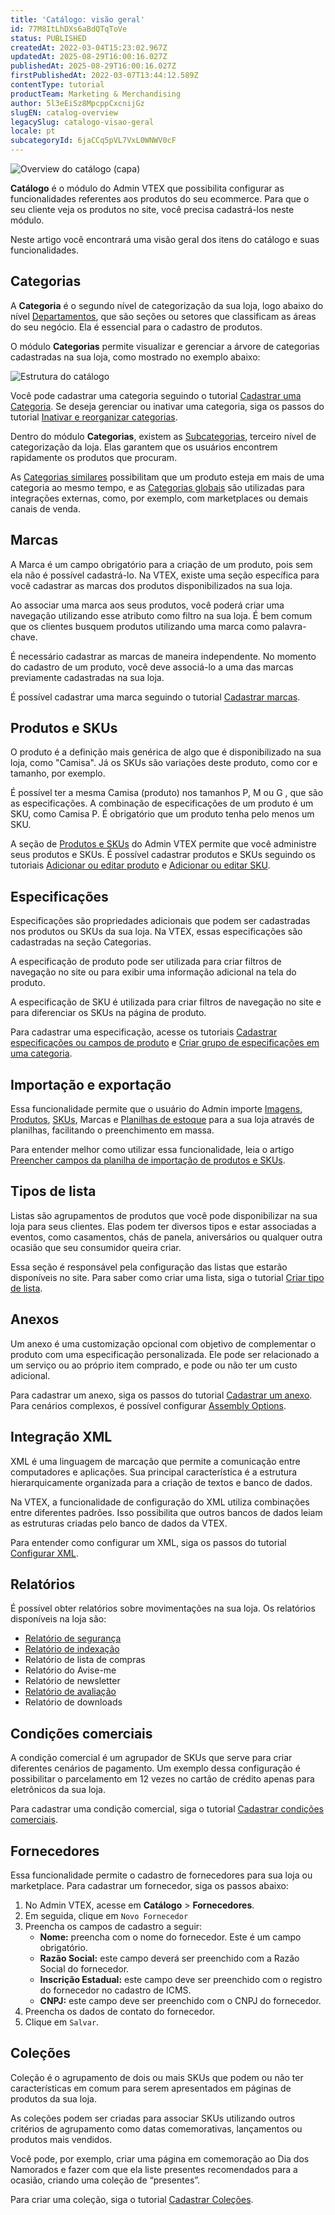 ```yaml
---
title: 'Catálogo: visão geral'
id: 77M8ItLhDXs6aBdQTqToVe
status: PUBLISHED
createdAt: 2022-03-04T15:23:02.967Z
updatedAt: 2025-08-29T16:00:16.027Z
publishedAt: 2025-08-29T16:00:16.027Z
firstPublishedAt: 2022-03-07T13:44:12.589Z
contentType: tutorial
productTeam: Marketing & Merchandising
author: 5l3eEiSz8MpcppCxcnijGz
slugEN: catalog-overview
legacySlug: catalogo-visao-geral
locale: pt
subcategoryId: 6jaCCq5pVL7VxL0WNWV0cF
---
```


![Overview do catálogo (capa)](https://raw.githubusercontent.com/vtexdocs/help-center-content/refs/heads/main/docs/pt/tutorials/cat%C3%A1logo/cat%C3%A1logo-vis%C3%A3o-geral/catalogo-visao-geral_1.jpg)

**Catálogo** é o módulo do Admin VTEX que possibilita configurar as funcionalidades referentes aos produtos do seu ecommerce. Para que o seu cliente veja os produtos no site, você precisa cadastrá-los neste módulo. 

Neste artigo você encontrará uma visão geral dos itens do catálogo e suas funcionalidades.

## Categorias

A **Categoria** é o segundo nível de categorização da sua loja, logo abaixo do nível [Departamentos](https://help.vtex.com/pt/tutorial/o-que-e-um-departamento--22rKjmYWVmmKAK8CWa8yKw?&utm_source=autocomplete), que são seções ou setores que classificam as áreas do seu negócio. Ela é essencial para o cadastro de produtos.

O módulo **Categorias** permite visualizar e gerenciar a árvore de categorias cadastradas na sua loja, como mostrado no exemplo abaixo:

![Estrutura do catálogo](https://raw.githubusercontent.com/vtexdocs/help-center-content/refs/heads/main/docs/pt/tutorials/cat%C3%A1logo/cat%C3%A1logo-vis%C3%A3o-geral/catalogo-visao-geral_2.png)

Você pode cadastrar uma categoria seguindo o tutorial [Cadastrar uma Categoria](https://help.vtex.com/pt/tutorial/cadastrando-categoria--tutorials_206). Se deseja gerenciar ou inativar uma categoria, siga os passos do tutorial [Inativar e reorganizar categorias](https://help.vtex.com/pt/tutorial/inativando-e-reorganizando-categorias--tutorials_264).

Dentro do módulo **Categorias**, existem as [Subcategorias](https://help.vtex.com/pt/tutorial/o-que-e-uma-subcategoria--2cb0aRkG3i6AeiAMM24iwY), terceiro nível de categorização da loja. Elas garantem que os usuários encontrem rapidamente os produtos que procuram.

As  [Categorias similares](https://help.vtex.com/pt/tutorial/configurando-categoria-similar--tutorials_204?&utm_source=autocomplete) possibilitam que um produto esteja em mais de uma categoria ao mesmo tempo, e as [Categorias globais](https://help.vtex.com/pt/tutorial/configurando-a-categoria-global--tutorials_188?&utm_source=autocomplete) são utilizadas para integrações externas, como, por exemplo, com marketplaces ou demais canais de venda. 

## Marcas

A Marca é um campo obrigatório para a criação de um produto, pois sem ela não é possível cadastrá-lo. Na VTEX, existe uma seção específica para você cadastrar as marcas dos produtos disponibilizados na sua loja.

Ao associar uma marca aos seus produtos, você poderá criar uma navegação utilizando esse atributo como filtro na sua loja. É bem comum que os clientes busquem produtos utilizando uma marca como palavra-chave.

É necessário cadastrar as marcas de maneira independente. No momento do cadastro de um produto, você deve associá-lo a uma das marcas previamente cadastradas na sua loja.

É possível cadastrar uma marca seguindo o tutorial  [Cadastrar marcas](https://help.vtex.com/pt/tutorial/cadastrando-marcas--tutorials_1414).

## Produtos e SKUs

O produto é a definição mais genérica de algo que é disponibilizado na sua loja, como "Camisa". Já os SKUs são variações deste produto, como cor e tamanho, por exemplo.

É possível ter a mesma Camisa (produto) nos tamanhos P, M ou G , que são as especificações. A combinação de especificações de um produto é um SKU, como Camisa P. É obrigatório que um produto tenha pelo menos um SKU.

A seção de [Produtos e SKUs](https://help.vtex.com/pt/tutorial/produtos-e-skus--2ig7TmROlirWirZjFWZ3By) do Admin VTEX permite que você administre seus produtos e SKUs. É possível cadastrar produtos e SKUs seguindo os tutoriais [Adicionar ou editar produto](https://help.vtex.com/pt/tutorial/adicionar-ou-editar-produto--29IkdEu6GofCFlltsZh2H8) e [Adicionar ou editar SKU](https://help.vtex.com/pt/tutorial/adicionar-ou-editar-sku--4ryZ6J45kwn3jDiQBxGiiN).

## Especificações

Especificações são propriedades adicionais que podem ser cadastradas nos produtos ou SKUs da sua loja. Na VTEX, essas especificações são cadastradas na seção Categorias.

A especificação de produto pode ser utilizada para criar filtros de navegação no site ou para exibir uma informação adicional na tela do produto.

A especificação de SKU é utilizada para criar filtros de navegação no site e para diferenciar os SKUs na página de produto.

Para cadastrar uma especificação, acesse os tutoriais [Cadastrar especificações ou campos de produto](https://help.vtex.com/pt/tutorial/cadastrar-especificacoes-ou-campos-de-produto--tutorials_106) e [Criar grupo de especificações em uma categoria](https://help.vtex.com/pt/tutorial/criando-grupo-de-especificacoes-em-uma-categoria--tutorials_246).

## Importação e exportação

Essa funcionalidade permite que o usuário do Admin importe [Imagens](https://help.vtex.com/pt/tutorial/importando-imagens-por-planilha--tutorials_262?&utm_source=autocomplete), [Produtos](https://help.vtex.com/pt/tutorial/como-exportar-planilha-de-produtos--2sIroGeqZqaN3NAvaSGwWV?&utm_source=autocomplete), [SKUs](https://help.vtex.com/pt/tutorial/importando-e-exportando-especificacao-de-produto-e-sku--tutorials_274?&utm_source=autocomplete), Marcas e [Planilhas de estoque](https://help.vtex.com/pt/tutorial/importando-e-exportando-planilha-de-estoque--tutorials_2034?&utm_source=autocomplete) para a sua loja através de planilhas, facilitando o preenchimento em massa. 

Para entender melhor como utilizar essa funcionalidade, leia o artigo [Preencher campos da planilha de importação de produtos e SKUs](https://help.vtex.com/pt/tutorial/preencher-campos-da-planilha-de-importacao--4nYhx63Q5yokQWaMguaIgI).

## Tipos de lista

Listas são agrupamentos de produtos que você pode disponibilizar na sua loja para seus clientes. Elas podem ter diversos tipos e estar associadas a eventos, como casamentos, chás de panela, aniversários ou qualquer outra ocasião que seu consumidor queira criar. 

Essa seção é responsável pela configuração das listas que estarão disponíveis no site. Para saber como criar uma lista, siga o tutorial [Criar tipo de lista](https://help.vtex.com/pt/tutorial/criando-tipo-de-lista--tutorials_254?&utm_source=autocomplete).

## Anexos

Um anexo é uma customização opcional com objetivo de complementar o produto com uma especificação personalizada. Ele pode ser relacionado a um serviço ou ao próprio item comprado, e pode ou não ter um custo adicional.

Para cadastrar um anexo, siga os passos do tutorial [Cadastrar um anexo](https://help.vtex.com/pt/tutorial/cadastrar-um-anexo). Para cenários complexos, é possível configurar [Assembly Options](https://help.vtex.com/es/tutorial/assembly-options--5x5FhNr4f5RUGDEGWzV1nH).

## Integração XML

XML é uma linguagem de marcação que permite a comunicação entre computadores e aplicações. Sua principal característica é a estrutura hierarquicamente organizada para a criação de textos e banco de dados.

Na VTEX, a funcionalidade de configuração do XML utiliza combinações entre diferentes padrões. Isso possibilita que outros bancos de dados leiam as estruturas criadas pelo banco de dados da VTEX.

Para entender como configurar um XML, siga os passos do tutorial [Configurar XML](https://help.vtex.com/pt/tutorial/configurando-xml--tutorials_242).

## Relatórios

É possível obter relatórios sobre movimentações na sua loja. Os relatórios disponíveis na loja são:

 - [Relatório de segurança](https://help.vtex.com/pt/tutorial/entendendo-o-relatorio-de-seguranca--tutorials_282)
 - [Relatório de indexação](https://help.vtex.com/pt/tutorial/utilizar-o-relatorio-de-indexacao--4ikVpMhwByyS8sysaeOIm4)
 - Relatório de lista de compras
 - Relatório do Avise-me
 - Relatório de newsletter
 - [Relatório de avaliação](https://help.vtex.com/pt/tutorial/acessar-as-avaliacoes-de-produtos--139sIVny6fyXK0Nk60L1NF)
 - Relatório de downloads

## Condições comerciais

A condição comercial é um agrupador de SKUs que serve para criar diferentes cenários de pagamento. Um exemplo dessa configuração é possibilitar o parcelamento em 12 vezes no cartão de crédito apenas para eletrônicos da sua loja.

Para cadastrar uma condição comercial, siga o tutorial [Cadastrar condições comerciais](https://help.vtex.com/pt/tutorial/como-cadastrar-condicao-comercial--tutorials_445).

## Fornecedores

Essa funcionalidade permite o cadastro de fornecedores para sua loja ou marketplace. Para cadastrar um fornecedor, siga os passos abaixo:

1. No Admin VTEX, acesse em **Catálogo** > **Fornecedores**.
2. Em seguida, clique em `Novo Fornecedor`
3. Preencha os campos de cadastro a seguir:
    - **Nome:** preencha com o nome do fornecedor. Este é um campo obrigatório.
    - **Razão Social:** este campo deverá ser preenchido com a Razão Social do fornecedor. 
    - **Inscrição Estadual:** este campo deve ser preenchido com o registro do fornecedor no cadastro de ICMS.
    - **CNPJ:** este campo deve ser preenchido com o CNPJ do fornecedor.
4. Preencha os dados de contato do fornecedor.
5. Clique em `Salvar`.

## Coleções

Coleção é o agrupamento de dois ou mais SKUs que podem ou não ter características em comum para serem apresentados em páginas de produtos da sua loja.

As coleções podem ser criadas para associar SKUs utilizando outros critérios de agrupamento como datas comemorativas, lançamentos ou produtos mais vendidos.

Você pode, por exemplo, criar uma página em comemoração ao Dia dos Namorados e fazer com que ela liste presentes recomendados para a ocasião, criando uma coleção de “presentes”.

Para criar uma coleção, siga o tutorial [Cadastrar Coleções](https://help.vtex.com/pt/tutorial/cadastrar-colecoes-beta--yJBHqNMViOAnnnq4fyOye).

